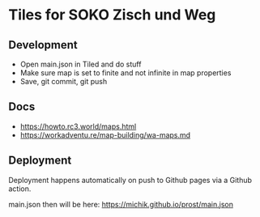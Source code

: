 # Tiles for SOKO Zisch und Weg

## Development

* Open main.json in Tiled and do stuff
* Make sure map is set to finite and not infinite in map properties
* Save, git commit, git push

## Docs

* https://howto.rc3.world/maps.html
* https://workadventu.re/map-building/wa-maps.md

## Deployment

Deployment happens automatically on push to Github pages via a Github action.

main.json then will be here: https://michik.github.io/prost/main.json
